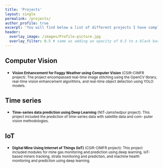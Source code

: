 ```yaml
---
title: 'Projects'
layout: single
permalink: /projects/
author_profile: true
excerpt: 'You will find below a list of different projects I have completed in recent years. I have included links to the source code if it is publicly available.'
header:
  overlay_image: /images/Profile-picture.jpg
  overlay_filter: 0.5 # same as adding an opacity of 0.5 to a black background
---
```



## Computer Vision

- <small>**Vision Enhancement for Foggy Weather using Computer Vision** (CSIR-CIMFR project): The project encompassed real-time image stitching using the OpenCV library, real-time vision enhancement algorithms, and real-time object detection using YOLO models.</small>

## Time series
- <small>**Time-series data prediction using Deep Learning** (NIT-Jamshedpur project): This project included the prediction of time-series data with satellite data and com- puter vision methodologies.</small>

## IoT

- <small>**Digital Mine Using Internet of Things (IoT)** (CSIR-CIMFR project): This project included modules for mine gas monitoring and prediction using deep learning, IoT-based miners tracking, strata monitoring and prediction, and machine health monitoring and prediction using deep learning.</small>



